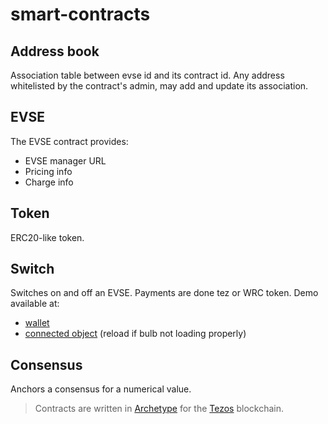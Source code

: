# smart-contracts

## Address book

Association table between evse id and its contract id. 
Any address whitelisted by the contract's admin, may add and update its association.

## EVSE

The EVSE contract provides:
 * EVSE manager URL
 * Pricing info
 * Charge info
 
 ## Token
 
 ERC20-like token. 
 
 ## Switch
 
 Switches on and off an EVSE. Payments are done tez or WRC token.
 Demo available at:
 * [wallet](http://34.253.184.235/ui)
 * [connected object](http://3.250.1.82/ui/) (reload if bulb not loading properly)
 
 ## Consensus
 
 Anchors a consensus for a numerical value.
 
 > Contracts are written in [Archetype](http://archetype-lang.org/) for the [Tezos](https://tezos.com/) blockchain.
